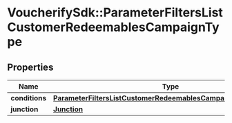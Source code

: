 # VoucherifySdk::ParameterFiltersListCustomerRedeemablesCampaignType

## Properties

| Name | Type | Description | Notes |
| ---- | ---- | ----------- | ----- |
| **conditions** | [**ParameterFiltersListCustomerRedeemablesCampaignTypeConditions**](ParameterFiltersListCustomerRedeemablesCampaignTypeConditions.md) |  | [optional] |
| **junction** | [**Junction**](Junction.md) |  | [optional] |

